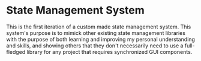 # State Management System

This is the first iteration of a custom made state management system.
This system's purpose is to mimick other existing state management libraries with the purpose of both learning and improving my personal understanding and skills, and showing others that they don't necessarily need to use a full-fledged library for any project that requires synchronized GUI components.
